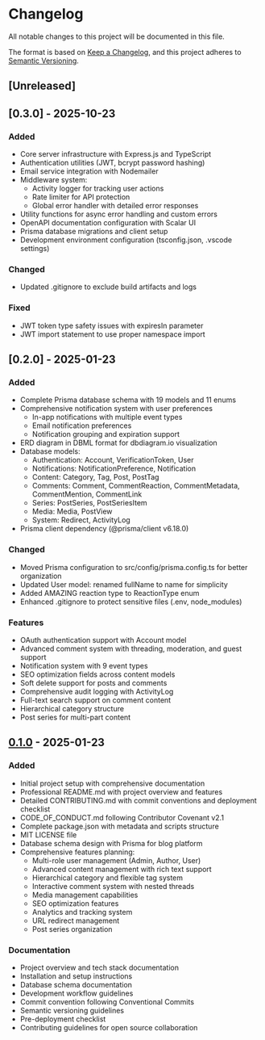 # Changelog

All notable changes to this project will be documented in this file.

The format is based on [Keep a Changelog](https://keepachangelog.com/en/1.0.0/),
and this project adheres to [Semantic Versioning](https://semver.org/spec/v2.0.0.html).

## [Unreleased]

## [0.3.0] - 2025-10-23

### Added
- Core server infrastructure with Express.js and TypeScript
- Authentication utilities (JWT, bcrypt password hashing)
- Email service integration with Nodemailer
- Middleware system:
  - Activity logger for tracking user actions
  - Rate limiter for API protection
  - Global error handler with detailed error responses
- Utility functions for async error handling and custom errors
- OpenAPI documentation configuration with Scalar UI
- Prisma database migrations and client setup
- Development environment configuration (tsconfig.json, .vscode settings)

### Changed
- Updated .gitignore to exclude build artifacts and logs

### Fixed
- JWT token type safety issues with expiresIn parameter
- JWT import statement to use proper namespace import

## [0.2.0] - 2025-01-23

### Added
- Complete Prisma database schema with 19 models and 11 enums
- Comprehensive notification system with user preferences
  - In-app notifications with multiple event types
  - Email notification preferences
  - Notification grouping and expiration support
- ERD diagram in DBML format for dbdiagram.io visualization
- Database models:
  - Authentication: Account, VerificationToken, User
  - Notifications: NotificationPreference, Notification
  - Content: Category, Tag, Post, PostTag
  - Comments: Comment, CommentReaction, CommentMetadata, CommentMention, CommentLink
  - Series: PostSeries, PostSeriesItem
  - Media: Media, PostView
  - System: Redirect, ActivityLog
- Prisma client dependency (@prisma/client v6.18.0)

### Changed
- Moved Prisma configuration to src/config/prisma.config.ts for better organization
- Updated User model: renamed fullName to name for simplicity
- Added AMAZING reaction type to ReactionType enum
- Enhanced .gitignore to protect sensitive files (.env, node_modules)

### Features
- OAuth authentication support with Account model
- Advanced comment system with threading, moderation, and guest support
- Notification system with 9 event types
- SEO optimization fields across content models
- Soft delete support for posts and comments
- Comprehensive audit logging with ActivityLog
- Full-text search support on comment content
- Hierarchical category structure
- Post series for multi-part content

## [0.1.0] - 2025-01-23

### Added
- Initial project setup with comprehensive documentation
- Professional README.md with project overview and features
- Detailed CONTRIBUTING.md with commit conventions and deployment checklist
- CODE_OF_CONDUCT.md following Contributor Covenant v2.1
- Complete package.json with metadata and scripts structure
- MIT LICENSE file
- Database schema design with Prisma for blog platform
- Comprehensive features planning:
  - Multi-role user management (Admin, Author, User)
  - Advanced content management with rich text support
  - Hierarchical category and flexible tag system
  - Interactive comment system with nested threads
  - Media management capabilities
  - SEO optimization features
  - Analytics and tracking system
  - URL redirect management
  - Post series organization

### Documentation
- Project overview and tech stack documentation
- Installation and setup instructions
- Database schema documentation
- Development workflow guidelines
- Commit convention following Conventional Commits
- Semantic versioning guidelines
- Pre-deployment checklist
- Contributing guidelines for open source collaboration

[0.1.0]: https://github.com/liu-purnomo/server.liupurnomo.com/releases/tag/v0.1.0